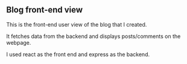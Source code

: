 ## Blog front-end view

This is the front-end user view of the blog that I created.

It fetches data from the backend and displays posts/comments on the webpage.

I used react as the front end and express as the backend.


